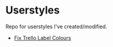 # Userstyles

Repo for userstyles I've created/modified.

- [Fix Trello Label Colours](https://userstyles.world/style/6525/fix-trello-label-colours)
